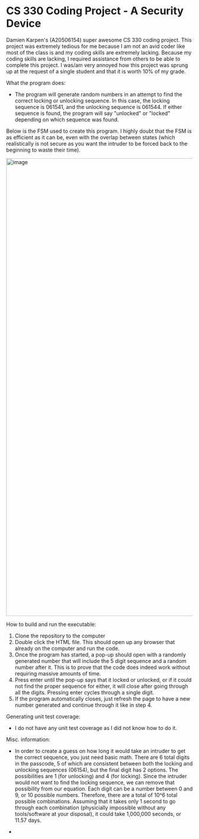# CS 330 Coding Project - A Security Device
Damien Karpen's (A20506154) super awesome CS 330 coding project. This project was extremely tedious for me because I am not an avid coder like most of the class is and my coding skills are extremely lacking. Because my coding skills are lacking, I required assistance from others to be able to complete this project. I was/am very annoyed how this project was sprung up at the request of a single student and that it is worth 10% of my grade.

What the program does:

+ The program will generate random numbers in an attempt to find the correct locking or unlocking sequence. In this case, the locking sequence is 061541, and the unlocking sequence is 061544. If either sequence is found, the program will say "unlocked" or "locked" depending on which sequence was found.

Below is the FSM used to create this program. I highly doubt that the FSM is as efficient as it can be, even with the overlap between states (which  realistically is not secure as you want the intruder to be forced back to the beginning to waste their time).

<img width="1236" alt="image" src="https://user-images.githubusercontent.com/118793746/203412630-47bc9913-25c4-4b29-abb1-65b254ed9929.png">

How to build and run the executable:

  1. Clone the repository to the computer
  2. Double click the HTML file. This should open up any browser that already on the computer and run the code.
  3. Once the program has started, a pop-up should open with a randomly generated number that will include the 5 digit sequence and a random number after it. This is to prove that the code does indeed work without requiring massive amounts of time.
  4. Press enter until the pop-up says that it locked or unlocked, or if it could not find the proper sequence for either, it will close after going through all the digits. Pressing enter cycles through a single digit.
  5. If the program automatically closes, just refresh the page to have a new number generated and continue through it like in step 4.

Generating unit test coverage:

+ I do not have any unit test coverage as I did not know how to do it.

Misc. information:

+ In order to create a guess on how long it would take an intruder to get the correct sequence, you just need basic math. There are 6 total digits in the passcode, 5 of which are consistent between both the locking and unlocking sequences (06154), but the final digit has 2 options. The possibilities are 1 (for unlocking) and 4 (for locking). Since the intruder would not want to find the locking sequence, we can remove that possibility from our equation. Each digit can be a number between 0 and 9, or 10 possible numbers. Therefore, there are a total of 10^6 total possible combinations. Assuming that it takes only 1 second to go through each combination (physicially impossible without any tools/software at your disposal), it could take 1,000,000 seconds, or 11.57 days.

+ 
